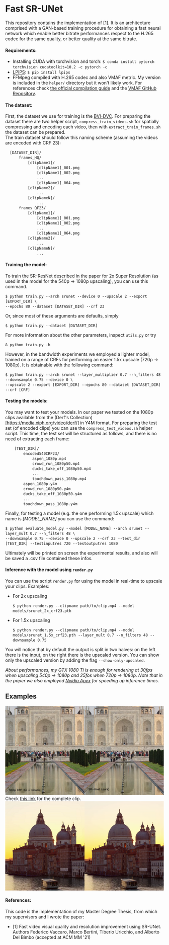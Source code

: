 # Fast SR-UNet

This repository contains the implementation of [1]. It is an architecture comprised with a GAN-based training procedure
for obtaining a fast neural network which enable better bitrate performances respect to the H.265 codec for the same
quality, or better quality at the same bitrate.

#### Requirements:

- Installing CUDA with torchvision and torch: `$ conda install pytorch torchvision cudatoolkit=10.2 -c pytorch -c`
- [LPIPS](https://github.com/richzhang/PerceptualSimilarity): `$ pip install lpips`
- FFMpeg compiled with H.265 codec and also VMAF metric. My version is included in the `helper/` directory but it won't
  likely work. For references
  check [the official compilation guide](https://trac.ffmpeg.org/wiki/CompilationGuide/Ubuntu) and
  the [VMAF GitHub Repository](https://github.com/Netflix/vmaf).

#### The dataset:

First, the dataset we use for training is the [BVI-DVC](https://arxiv.org/pdf/2003.13552). For preparing the dataset
there are two helper script,
`compress_train_videos.sh` for spatially compressing and encoding each video, then with `extract_train_frames.sh` the
dataset can be prepared.   
The train dataset should follow this naming scheme (assuming the videos are encoded with CRF 23):

```
  [DATASET_DIR]/
      frames_HQ/
          [clipName1]/
              [clipName1]_001.png
              [clipName1]_002.png
              ...
              [clipName1]_064.png
          [clipName2]/
              ...
          [clipNameN]/
              ...
      frames_QF23/
          [clipName1]/
              [clipName1]_001.png
              [clipName1]_002.png
              ...
              [clipName1]_064.png
          [clipName2]/
              ...
          [clipNameN]/
              ...
```

#### Training the model:

To train the SR-ResNet described in the paper for 2x Super Resolution (as used in the model for the 540p -> 1080p
upscaling), you can use this command.

```
$ python train.py --arch srunet --device 0 --upscale 2 --export [EXPORT_DIR] \
--epochs 80 --dataset [DATASET_DIR] --crf 23
```

Or, since most of these arguments are defaults, simply

```
$ python train.py --dataset [DATASET_DIR]
```

For more information about the other parameters, inspect `utils.py` or try

```
& python train.py -h
```

However, in the bandwidth experiments we employed a lighter model, trained on a range of CRFs for performing an easier
1.5x upscale (720p -> 1080p). It is obtainable with the following command:

```
$ python train.py --arch srunet --layer_multiplier 0.7 --n_filters 48 --downsample 0.75 --device 0 \
--upscale 2 --export [EXPORT_DIR] --epochs 80 --dataset [DATASET_DIR] --crf [CRF]
```

#### Testing the models:

You may want to test your models. In our paper we tested on the 1080p clips available from the (Derf's Collection)[https://media.xiph.org/video/derf/]
 in Y4M format. For preparing the test set (of encoded clips) you can use the `compress_test_videos.sh` helper script.
This time, the test set will be structured as follows, and there is no need of extracting each frame:

```
    [TEST_DIR]/
        encoded540CRF23/
            aspen_1080p.mp4
            crowd_run_1080p50.mp4
            ducks_take_off_1080p50.mp4
            ...
            touchdown_pass_1080p.mp4
        aspen_1080p.y4m
        crowd_run_1080p50.y4m
        ducks_take_off_1080p50.y4m
        ...
        touchdown_pass_1080p.y4m
```

Finally, for testing a model (e.g. the one performing 1.5x upscale) which name is _[MODEL_NAME]_ you can use the
command:

```
$ python evaluate_model.py --model [MODEL_NAME] --arch srunet --layer_mult 0.7 --n_filters 48 \
--downsample 0.75 --device 0 --upscale 2 --crf 23 --test_dir [TEST_DIR] --testinputres 720 --testoutputres 1080
```

Ultimately will be printed on screen the experimental results, and also will be saved a .csv file contained these infos.

#### Inference with the model using `render.py`

You can use the script `render.py` for using the model in real-time to upscale your clips. Examples:

- For 2x upscaling
    ```
    $ python render.py --clipname path/to/clip.mp4 --model models/srunet_2x_crf23.pth
    ```
- For 1.5x upscaling
    ```
    $ python render.py --clipname path/to/clip.mp4 --model models/srunet_1.5x_crf23.pth --layer_mult 0.7 --n_filters 48 --downsample 0.75
    ```

You will notice that by default the output is split in two halves: on the left there is the input, on the right there is
the upscaled version. You can show only the upscaled version by adding the flag `--show-only-upscaled`.

_About performances, my GTX 1080 Ti is enough for rendering at 30fps when upscaling 540p -> 1080p and 25fos when 720p ->
1080p. Note that in the paper we also employed [Nvidia Apex](https://nvidia.github.io/apex/) for speeding up inference
times._

## Examples

![TajMahal](pics/tajmahal.png)
Check [this link](https://bit.ly/3aGPzMW) for the complete clip.  
![Venice](pics/venice.png)

#### References:

This code is the implementation of my Master Degree Thesis, from which my supervisors and I wrote the paper:

- [1] Fast video visual quality and resolution improvement using SR-UNet. Authors Federico Vaccaro, Marco Bertini,
  Tiberio Uricchio, and Alberto Del Bimbo (accepted at ACM MM '21)